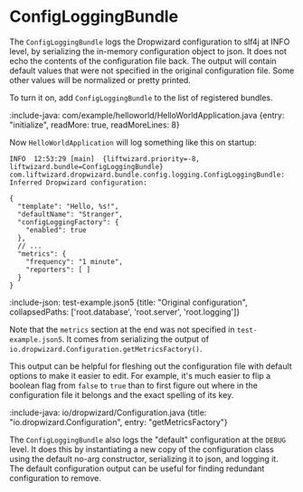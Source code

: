 # ConfigLoggingBundle

The `ConfigLoggingBundle` logs the Dropwizard configuration to slf4j at INFO level, by serializing the in-memory configuration object to json. It does not echo the contents of the configuration file back. The output will contain default values that were not specified in the original configuration file. Some other values will be normalized or pretty printed.

To turn it on, add `ConfigLoggingBundle` to the list of registered bundles.

:include-java: com/example/helloworld/HelloWorldApplication.java {entry: "initialize", readMore: true, readMoreLines: 8}

Now `HelloWorldApplication` will log something like this on startup:

```
INFO  12:53:29 [main]  {liftwizard.priority=-8, liftwizard.bundle=ConfigLoggingBundle} com.liftwizard.dropwizard.bundle.config.logging.ConfigLoggingBundle: Inferred Dropwizard configuration:

```
```json5 {title: "Output configuration"}
{
  "template": "Hello, %s!",
  "defaultName": "Stranger",
  "configLoggingFactory": {
    "enabled": true
  },
  // ...
  "metrics": {
    "frequency": "1 minute",
    "reporters": [ ]
  }
}
```

:include-json: test-example.json5 {title: "Original configuration", collapsedPaths: ['root.database', 'root.server', 'root.logging']}

Note that the `metrics` section at the end was not specified in `test-example.json5`. It comes from serializing the output of `io.dropwizard.Configuration.getMetricsFactory()`.

This output can be helpful for fleshing out the configuration file with default options to make it easier to edit. For example, it's much easier to flip a boolean flag from `false` to `true` than to first figure out where in the configuration file it belongs and the exact spelling of its key.

:include-java: io/dropwizard/Configuration.java {title: "io.dropwizard.Configuration", entry: "getMetricsFactory"}

The `ConfigLoggingBundle` also logs the "default" configuration at the `DEBUG` level. It does this by instantiating a new copy of the configuration class using the default no-arg constructor, serializing it to json, and logging it. The default configuration output can be useful for finding redundant configuration to remove.
